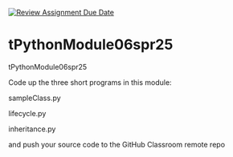 [![Review Assignment Due Date](https://classroom.github.com/assets/deadline-readme-button-22041afd0340ce965d47ae6ef1cefeee28c7c493a6346c4f15d667ab976d596c.svg)](https://classroom.github.com/a/k1uH13D9)
# tPythonModule06spr25
tPythonModule06spr25

Code up the three short programs in this module:

sampleClass.py

lifecycle.py

inheritance.py

and push your source code to the GitHub Classroom remote repo
